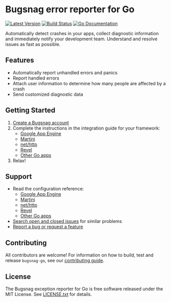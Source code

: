 # Bugsnag error reporter for Go
[![Latest Version](http://img.shields.io/github/release/bugsnag/bugsnag-go.svg?style=flat-square)](https://github.com/bugsnag/bugsnag-go/releases)
[![Build Status](https://travis-ci.org/bugsnag/bugsnag-go.svg)](https://travis-ci.org/bugsnag/bugsnag-go)
[![Go Documentation](http://img.shields.io/badge/godoc-documentation-blue.svg?style=flat-square)](http://godoc.org/github.com/bugsnag/bugsnag-go)

Automatically detect crashes in your apps, collect diagnostic information and 
immediately notify your development team. Understand and resolve issues as fast as possible.

## Features

* Automatically report unhandled errors and panics
* Report handled errors 
* Attach user information to determine how many people are affected by a crash
* Send customized diagnostic data

## Getting Started

1. [Create a Bugsnag account](https://bugsnag.com)
2. Complete the instructions in the integration guide for your framework:
    * [Google App Engine](http://docs.bugsnag.com/platforms/go/app-engine/)
    * [Martini](http://docs.bugsnag.com/platforms/go/martini)
    * [net/http](http://docs.bugsnag.com/platforms/go/net-http)
    * [Revel](http://docs.bugsnag.com/platforms/go/revel)
    * [Other Go apps](http://docs.bugsnag.com/platforms/go/other)
3. Relax!

## Support

* Read the configuration reference:
    * [Google App Engine](http://docs.bugsnag.com/platforms/go/app-engine/configuration-options/)
    * [Martini](http://docs.bugsnag.com/platforms/go/martini/configuration-options/)
    * [net/http](http://docs.bugsnag.com/platforms/go/net-http/configuration-options/)
    * [Revel](http://docs.bugsnag.com/platforms/go/revel/configuration-options/)
    * [Other Go apps](http://docs.bugsnag.com/platforms/go/other/configuration-options/)
* [Search open and closed issues](https://github.com/bugsnag/bugsnag-go/issues?utf8=✓&q=is%3Aissue) for similar problems
* [Report a bug or request a feature](https://github.com/bugsnag/bugsnag-go/issues/new)

## Contributing

All contributors are welcome! For information on how to build, test
and release `bugsnag-go`, see our
[contributing guide](https://github.com/bugsnag/bugsnag-go/blob/master/CONTRIBUTING.md).


## License

The Bugsnag exception reporter for Go is free software released under the MIT License.
See [LICENSE.txt](https://github.com/bugsnag/bugsnag-go/blob/master/LICENSE.txt)
for details.


